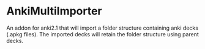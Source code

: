 # AnkiMultiImporter
An addon for anki2.1 that will import a folder structure containing anki decks (.apkg files). The imported decks will retain the folder structure using parent decks.
